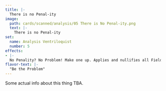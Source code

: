 ```yaml
---
title: |-
  There is no Penal-ity
image: 
  path: cards/scanned/analysis/05 There is No Penal-ity.png
  text: |-
    There is no Penal-ity
set:
  name: Analysis Ventriloquist
  number: 5
effects: 
- |-
  No Penality? No Problem! Make one up. Applies and nullifies all Field effects.
flavor-text: |-
  "Be the Problem"
---
```

Some actual info about this thing TBA.
